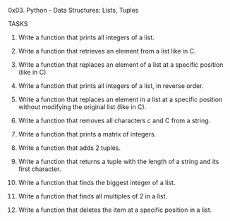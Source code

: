0x03. Python - Data Structures: Lists, Tuples

TASKS

1. Write a function that prints all integers of a list.

2. Write a function that retrieves an element from a list like in C.

3. Write a function that replaces an element of a list at a specific position (like in C)

4. Write a function that prints all integers of a list, in reverse order.

5. Write a function that replaces an element in a list at a specific position without modifying the original list (like in C).
6. Write a function that removes all characters c and C from a string.

7. Write a function that prints a matrix of integers.

8. Write a function that adds 2 tuples.

9. Write a function that returns a tuple with the length of a string and its first character.

10. Write a function that finds the biggest integer of a list.

11. Write a function that finds all multiples of 2 in a list.

12. Write a function that deletes the item at a specific position in a list.

